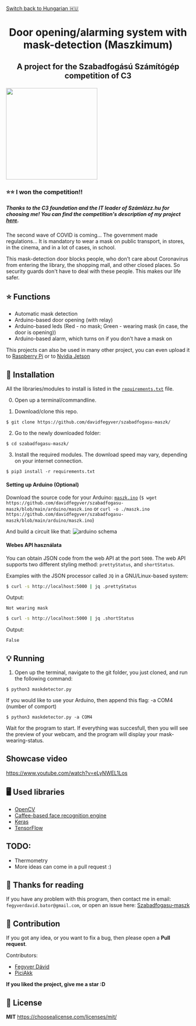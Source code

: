 [Switch back to Hungarian :hungary:](https://github.com/davidfegyver/szabadfogasu-maszk/blob/main/README.md)
# <p align="center"> Door opening/alarming system with mask-detection (Maszkimum) </p>
## <p align="center"> A project for the Szabadfogású Számítógép competition of C3<p>
<img src="https://github.com/davidfegyver/szabadfogasu-maszk/blob/main/c3verseny.png" width="250"/>

### :star::star: I won the competition!!
##### Thanks to the C3 foundation and the IT leader of Számlázz.hu for choosing me! You can find the competition's description of my project [here](https://verseny.c3.hu/2020/#nyertesek/FD).

The second wave of COVID is coming...
The government made regulations...
It is mandatory to wear a mask on public transport, in stores, in the cinema, and in a lot of cases, in school.

This mask-detection door blocks people, who don't care about Coronavirus from entering the library, the shopping mall, and other closed places.
So security guards don't have to deal with these people.
This makes our life safer.


## :star: Functions
* Automatic mask detection
* Arduino-based door opening (with relay)
* Arduino-based leds (Red - no mask; Green - wearing mask (in case, the door is opening))
* Arduino-based alarm, which turns on if you don't have a mask on

This projects can also be used in many other project, you can even upload it to [Raspberry Pi](https://www.raspberrypi.org/) or to [Nvidia Jetson](https://www.nvidia.com/en-us/autonomous-machines/embedded-systems/jetson-nano/)

## :robot: Installation

All the libraries/modules to install is listed in the [`requirements.txt`](https://github.com/davidfegyver/szabadfogasu-maszk/blob/main/requirements.txt) file.

0. Open up a terminal/commandline.

1. Download/clone this repo.
```
$ git clone https://github.com/davidfegyver/szabadfogasu-maszk/
```

2. Go to the newly downloaded folder:
```
$ cd szabadfogasu-maszk/
```

3. Install the required modules. The download speed may vary, depending on your internet connection.
```
$ pip3 install -r requirements.txt

```
#### Setting up Arduino (Optional)
Download the source code for your Arduino: [`maszk.ino`](https://github.com/davidfegyver/szabadfogasu-maszk/blob/main/arduino/maszk.ino) (`$ wget https://github.com/davidfegyver/szabadfogasu-maszk/blob/main/arduino/maszk.ino` or `curl -o ./maszk.ino https://github.com/davidfegyver/szabadfogasu-maszk/blob/main/arduino/maszk.ino`)

And build a circuit like that:
![arduino schema](https://github.com/davidfegyver/szabadfogasu-maszk/blob/main/arduino/schema.png)

#### Webes API használata
You can obtain JSON code from the web API at the port `5000`. The web API supports two different styling method: `prettyStatus`, and `shortStatus`.

Examples with the JSON processor called `JQ` in a GNU/Linux-based system:

```bash
$ curl -s http://localhost:5000 | jq .prettyStatus
```

Output:

`Not wearing mask`

```bash
$ curl -s http://localhost:5000 | jq .shortStatus
```

Output:

`False`

## :bulb: Running

1. Open up the terminal, navigate to the git folder, you just cloned, and run the following command:
```
$ python3 maskdetector.py
```
If you would like to use your Arduino, then append this flag: -a COM4 (number of comport)
```
$ python3 maskdetector.py -a COM4
```

Wait for the program to start. If everything was succesfull, then you will see the preview of your webcam, and the program will display your mask-wearing-status.

## Showcase video
https://www.youtube.com/watch?v=eLyNWEL1Los

## 🖥️ Used libraries

- [OpenCV](https://opencv.org/)
- [Caffee-based face recognition engine](https://github.com/opencv/opencv/blob/3.4.0/samples/dnn/resnet_ssd_face_python.py)
- [Keras](https://keras.io/)
- [TensorFlow](https://www.tensorflow.org/)

## TODO:
  * Thermometry
  * More ideas can come in a pull request :)

## 🎉 Thanks for reading
If you have any problem with this program, then contact me in email: `fegyverdavid.bator@gmail.com`, or open an issue here: [Szabadfogasu-maszk](https://github.com/davidfegyver/szabadfogasu-maszk/issues)


## :handshake: Contribution
If you got any idea, or you want to fix a bug, then please open a **Pull request**.

Contributors:
- [Fegyver Dávid](https://github.com/davidfegyver)
- [PiciAkk](https://github.com/piciakk)

**If you liked the project, give me a star :D**

## 📝 License

**MIT**
https://choosealicense.com/licenses/mit/
